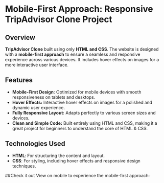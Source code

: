 # Mobile-First Approach: Responsive TripAdvisor Clone Project

## Overview
**TripAdvisor Clone** built using only **HTML and CSS**. The website is designed with a **mobile-first approach** to ensure a seamless and responsive experience across various devices. It includes hover effects on images for a more interactive user interface.

## Features
- **Mobile-First Design:** Optimized for mobile devices with smooth responsiveness on tablets and desktops.
- **Hover Effects:** Interactive hover effects on images for a polished and dynamic user experience.
- **Fully Responsive Layout:** Adapts perfectly to various screen sizes and devices.
- **Clean and Simple Code:** Built entirely using HTML and CSS, making it a great project for beginners to understand the core of HTML & CSS.

## Technologies Used
- **HTML**: For structuring the content and layout.
- **CSS**: For styling, including hover effects and responsive design techniques.

##Check it out
View on mobile to experience the mobile-first approach: 
